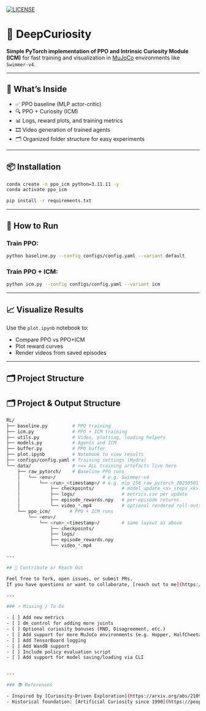 [![LICENSE](https://img.shields.io/badge/license-MIT-blue.svg)](https://github.com/sebasmos/RL-Curiosity-is-All-You-Need/blob/main/LICENSE)

# 🧠 DeepCuriosity

**Simple PyTorch implementation of PPO and Intrinsic Curiosity Module (ICM)** for fast training and visualization in [MuJoCo](https://github.com/google-deepmind/mujoco) environments like `Swimmer-v4`.

---

## 🔧 What’s Inside

- ✅ PPO baseline (MLP actor-critic)
- 🔍 PPO + Curiosity (ICM)
- 📊 Logs, reward plots, and training metrics
- 🎞️ Video generation of trained agents
- 🗂️ Organized folder structure for easy experiments

---

## 📦 Installation

```bash
conda create -n ppo_icm python=3.11.11 -y
conda activate ppo_icm

pip install -r requirements.txt
```

---

## 🚀 How to Run

### Train PPO:

```bash
python baseline.py --config configs/config.yaml --variant default
```

### Train PPO + ICM:

```bash
python icm.py --config configs/config.yaml --variant icm
```

---

## 📈 Visualize Results

Use the `plot.ipynb` notebook to:

- Compare PPO vs PPO+ICM
- Plot reward curves
- Render videos from saved episodes

---

## 🗂️ Project Structure

## 🗂️ Project & Output Structure

```bash
RL/
├── baseline.py         # PPO training
├── icm.py              # PPO + ICM training
├── utils.py            # Video, plotting, loading helpers
├── models.py           # Agents and ICM
├── buffer.py           # PPO buffer
├── plot.ipynb          # Notebook to view results
├── configs/config.yaml # Training settings (Hydra)
└── data/               # <== ALL training artefacts live here
    ├── raw_pytorch/    # Baseline PPO runs
    │   └── <env>/                 # e.g. Swimmer-v4
    │       └── <run>_<timestamp>/ # e.g. mlp_256_raw_pytorch_20250501_101010
    │           ├── checkpoints/          # model_update_<n>_steps_<k>.pt
    │           ├── logs/                 # metrics.csv per update
    │           ├── episode_rewards.npy   # per-episode returns
    │           └── video_*.mp4           # optional rendered roll-outs
    └── ppo_icm/       # PPO + ICM runs
        └── <env>/
            └── <run>_<timestamp>/        # same layout as above
                ├── checkpoints/
                ├── logs/
                ├── episode_rewards.npy
                └── video_*.mp4

---

## 🤝 Contribute or Reach Out

Feel free to fork, open issues, or submit PRs.  
If you have questions or want to collaborate, [reach out to me](https://github.com/sebasmos) — happy to chat!

---

### ⚡ Missing / To-Do

- [ ] Add new metrics
- [ ] dm_control for adding more joints
- [ ] Optional curiosity bonuses (RND, Disagreement, etc.)
- [ ] Add support for more MuJoCo environments (e.g. Hopper, HalfCheetah)
- [ ] Add TensorBoard logging
- [ ] Add WandB support
- [ ] Include policy evaluation script
- [ ] Add support for model saving/loading via CLI


---

### 📚 References

- Inspired by [Curiosity-Driven Exploration](https://arxiv.org/abs/2109.08603)
- Historical foundation: [Artificial Curiosity since 1990](https://people.idsia.ch/~juergen/artificial-curiosity-since-1990.html)

